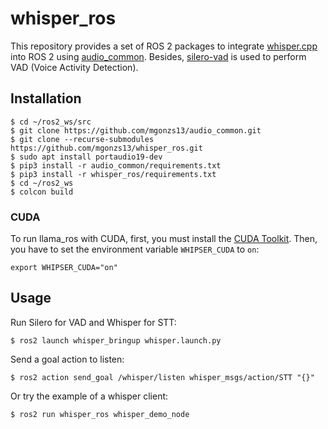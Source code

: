 # whisper_ros

This repository provides a set of ROS 2 packages to integrate [whisper.cpp](https://github.com/ggerganov/whisper.cpp) into ROS 2 using [audio_common](https://github.com/mgonzs13/audio_common). Besides, [silero-vad](https://github.com/snakers4/silero-vad) is used to perform VAD (Voice Activity Detection).

## Installation

```shell
$ cd ~/ros2_ws/src
$ git clone https://github.com/mgonzs13/audio_common.git
$ git clone --recurse-submodules https://github.com/mgonzs13/whisper_ros.git
$ sudo apt install portaudio19-dev
$ pip3 install -r audio_common/requirements.txt
$ pip3 install -r whisper_ros/requirements.txt
$ cd ~/ros2_ws
$ colcon build
```

### CUDA

To run llama_ros with CUDA, first, you must install the [CUDA Toolkit](https://developer.nvidia.com/cuda-toolkit). Then, you have to set the environment variable `WHIPSER_CUDA` to `on`:

```shell
export WHIPSER_CUDA="on"
```

## Usage

Run Silero for VAD and Whisper for STT:

```shell
$ ros2 launch whisper_bringup whisper.launch.py
```

Send a goal action to listen:

```shell
$ ros2 action send_goal /whisper/listen whisper_msgs/action/STT "{}"
```

Or try the example of a whisper client:

```shell
$ ros2 run whisper_ros whisper_demo_node
```
